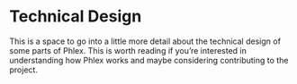 # Technical Design

This is a space to go into a little more detail about the technical design of some parts of Phlex. This is worth reading if you’re interested in understanding how Phlex works and maybe considering contributing to the project.
